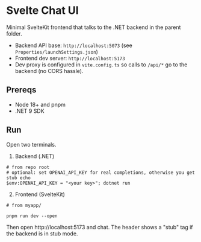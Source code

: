 # Svelte Chat UI

Minimal SvelteKit frontend that talks to the .NET backend in the parent folder.

- Backend API base: `http://localhost:5073` (see `Properties/launchSettings.json`)
- Frontend dev server: `http://localhost:5173`
- Dev proxy is configured in `vite.config.ts` so calls to `/api/*` go to the backend (no CORS hassle).

## Prereqs

- Node 18+ and pnpm
- .NET 9 SDK

## Run

Open two terminals.

1) Backend (.NET)

```
# from repo root
# optional: set OPENAI_API_KEY for real completions, otherwise you get stub echo
$env:OPENAI_API_KEY = "<your key>"; dotnet run
```

2) Frontend (SvelteKit)

```
# from myapp/

pnpm run dev --open
```

Then open http://localhost:5173 and chat. The header shows a "stub" tag if the backend is in stub mode.

